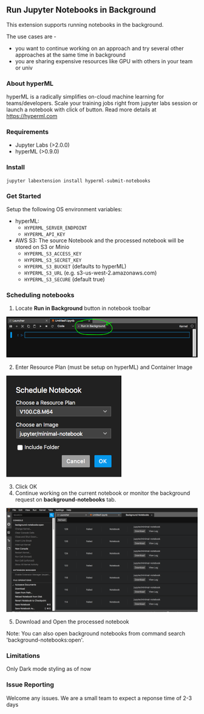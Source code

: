 ## Run Jupyter Notebooks in Background

This extension supports running notebooks in the background. 

The use cases are - 
* you want to continue working on an approach and try several other approaches at the same time in background
* you are sharing expensive resources like GPU with others in your team or univ 

### About hyperML
hyperML is a radically simplifies on-cloud machine learning for teams/developers. Scale your training jobs right from jupyter labs session or launch a notebook with click of button. Read more details at https://hyperml.com


### Requirements
- Jupyter Labs (>2.0.0)
- hyperML (>0.9.0)


### Install
```
jupyter labextension install hyperml-submit-notebooks
```

### Get Started
Setup the following OS environment variables:
- hyperML: 
    - `HYPERML_SERVER_ENDPOINT` 
    - `HYPERML_API_KEY`
- AWS S3: The source Notebook and the processed notebook will be stored on S3 or Minio
    - `HYPERML_S3_ACCESS_KEY`
    - `HYPERML_S3_SECRET_KEY`
    - `HYPERML_S3_BUCKET` (defaults to hyperML)
    - `HYPERML_S3_URL` (e.g. s3-us-west-2.amazonaws.com)
    - `HYPERML_S3_SECURE` (default true)

### Scheduling notebooks 
1. Locate **Run in Background** button in notebook toolbar

![check screens/run-in-background.png](https://github.com/hyper-ml/jupyter-extensions/blob/master/screens/run-in-background.png "Run in background")

2. Enter Resource Plan (must be setup on hyperML) and Container Image

![check screens/choose-params.png](https://github.com/hyper-ml/jupyter-extensions/blob/master/screens/choose-params.png "Choose Parameters")

3. Click OK
4. Continue working on the current notebook or monitor the background request on **background-notebooks** tab. 


![check screens/background-notebooks.png](https://github.com/hyper-ml/jupyter-extensions/blob/master/screens/Background-notebooks.png "Background notebooks")

5. Download and Open the processed notebook 

Note: You can also open background notebooks from command search 'background-notebooks:open'.

### Limitations
Only Dark mode styling as of now 

### Issue Reporting
Welcome any issues. We are a small team to expect a reponse time of 2-3 days
